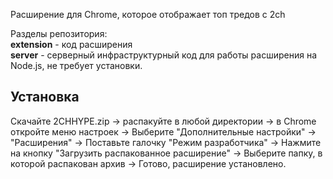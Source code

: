 Расширение для Chrome, которое отображает топ тредов с 2ch

Разделы репозитория:                                              
__extension__ - код расширения                                                                 
__server__ - серверный инфраструктурный код для работы расширения на Node.js, не требует установки.

## Установка
Скачайте 2CHHYPE.zip -> распакуйте в любой директории -> в Chrome откройте меню настроек -> Выберите "Дополнительные настройки" -> "Расширения" -> Поставьте галочку "Режим разработчика" -> Нажмите на кнопку "Загрузить распакованное расширение" -> Выберите папку, в которой распакован архив -> Готово, расширение установлено.